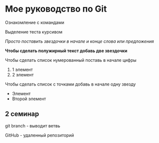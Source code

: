 # Мое руководство по Git

Ознакомление с командами

Выделение теста курсивом

*Просто поставить звездочки в начале и конце слова или предложения*

**Чтобы сделать полужирный текст добавь две звездочки**

Чтобы сделать список нумерованный поставь в начале цифры

1. 1 элемент
2. 2 элемент

Чтобы сделать список с точками добавь в начале одну звезду 

* Элемент
* Второй элемент

## 2 семинар
git branch - выводит ветвь

GitHub - удаленный репозиторий